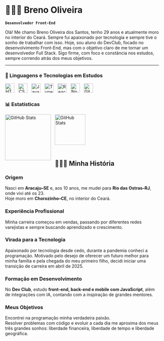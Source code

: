 # 👨🏽‍💻 Breno Oliveira

**`Desenvolvedor Front-End`**

Olá! Me chamo Breno Oliveira dos Santos, tenho 29 anos e atualmente moro no interior do Ceará.
Sempre fui apaixonado por tecnologia e sempre tive o sonho de trabalhar com isso. Hoje, sou aluno do DevClub, focado no desenvolvimento Front-End, mas com o objetivo claro de me tornar um desenvolvedor Full Stack.
Sigo firme, com foco e constância nos estudos, sempre correndo atrás dos meus objetivos.




---

### 🤖 Linguagens e Tecnologias em Estudos

<img 
    align="left" 
    alt="HTML"
    title="HTML" 
    width="30px" 
    style="padding-right: 10px;" 
    src="https://cdn.jsdelivr.net/gh/devicons/devicon@latest/icons/html5/html5-original.svg" 
/>
<img 
    align="left" 
    alt="CSS" 
    title="CSS"
    width="30px" 
    style="padding-right: 10px;" 
    src="https://cdn.jsdelivr.net/gh/devicons/devicon@latest/icons/css3/css3-original.svg" 
/>
<img 
    align="left" 
    alt="JavaScript" 
    title="JavaScript"
    width="30px" 
    style="padding-right: 10px;" 
    src="https://cdn.jsdelivr.net/gh/devicons/devicon@latest/icons/javascript/javascript-original.svg" 
/>
<img 
    align="left" 
    alt="TypeScript"
    title="TypeScript" 
    width="30px" 
    style="padding-right: 10px;" 
    src="https://cdn.jsdelivr.net/gh/devicons/devicon@latest/icons/typescript/typescript-original.svg" 
/>
<img 
    align="left" 
    alt="React"
    title="React" 
    width="30px" 
    style="padding-right: 10px;" 
    src="https://cdn.jsdelivr.net/gh/devicons/devicon@latest/icons/react/react-original.svg" 
/>
<img 
    align="left" 
    alt="Node.js" 
    title="Node.js"
    width="30px" 
    style="padding-right: 10px;" 
    src="https://cdn.jsdelivr.net/gh/devicons/devicon@latest/icons/nodejs/nodejs-original-wordmark.svg" />


<img 
    align="left" 
    alt="Git" 
    title="Git"
    width="30px" 
    style="padding-right: 10px;" 
    src="https://cdn.jsdelivr.net/gh/devicons/devicon@latest/icons/git/git-original.svg" 
/>


<br/>
<br/>

### 📊 Estatísticas

<p>
  <img 
    align="left" 
    alt="GitHub Stats" 
    height="150" 
    style="padding-right: 10px;" 
    src="https://github-readme-stats.vercel.app/api?username=BrenoOliveiradev&show_icons=true&theme=tokyonight&include_all_commits=true&locale=pt-br" 
  />

<img 
      align="left" 
      alt="GitHub Stats" 
      height="100" 
      src="https://github-readme-stats.vercel.app/api/top-langs/?username=BrenoOliveiradev&theme=tokyonight&layout=compact&custom_title=Tecnologias&langs_count=9" 
  />

</p>

<br/>
<br/>
<br/>
<br/>
<br/>
<br/>
<br/>


## 👨🏽‍💻 Minha História

### Origem  
Nasci em **Aracaju–SE** e, aos 10 anos, me mudei para **Rio das Ostras–RJ**, onde vivi até os 23.  
Hoje moro em **Chorozinho–CE**, no interior do Ceará.

### Experiência Profissional  
Minha carreira começou em vendas, passando por diferentes redes varejistas e sempre buscando aprendizado e crescimento.

### Virada para a Tecnologia  
Apaixonado por tecnologia desde cedo, durante a pandemia conheci a programação. Motivado pelo desejo de oferecer um futuro melhor para minha família e pela chegada do meu primeiro filho, decidi iniciar uma transição de carreira em abril de 2025.

### Formação em Desenvolvimento  
No **Dev Club**, estudo **front-end, back-end e mobile com JavaScript**, além de integrações com IA, contando com a inspiração de grandes mentores.

### Meus Objetivos  
Encontrei na programação minha verdadeira paixão.  
Resolver problemas com código e evoluir a cada dia me aproxima dos meus três grandes sonhos: liberdade financeira, liberdade de tempo e liberdade geográfica.

